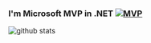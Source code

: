 ### I'm Microsoft MVP in .NET [![MVP](https://github.com/sdcb/sdcb/assets/1317141/54fa48c3-eaa1-470c-8080-71f3e2c68271)]([https://mvp.microsoft.com/en-US/mvp/profile/1bb7008e-0411-486f-9a4a-c4d621b9f731])

<!--
Here are some ideas to get you started:
- 🔭 I’m currently working on ...
- 🌱 I’m currently learning ...
- 👯 I’m looking to collaborate on ...
- 🤔 I’m looking for help with ...
- 💬 Ask me about ...
- 📫 How to reach me: ...
- 😄 Pronouns: ...
- ⚡ Fun fact: ...
[![trophy](https://github-profile-trophy.vercel.app/?username=bingbing-gui)](https://github.com/ryo-ma/github-profile-trophy)
-->

![github stats](https://github-readme-stats.vercel.app/api?username=bingbing-gui&count_private=true&show_icons=true&theme=tokyonight)
